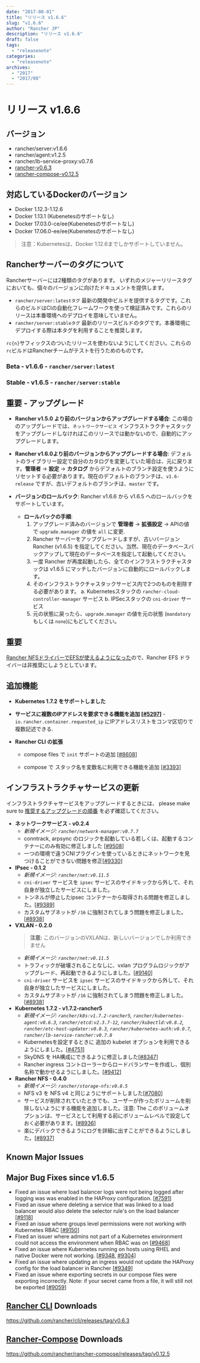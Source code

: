 ```yaml
---
date: "2017-08-01"
title: "リリース v1.6.6"
slug: "v1.6.6"
author: "Rancher JP"
description: "リリース v1.6.6"
draft: false
tags:
  - "releasenote"
categories:
  - "releasenote"
archives:
  - "2017"
  - "2017/08"
---
```


# リリース v1.6.6

## バージョン
- rancher/server:v1.6.6
- rancher/agent:v1.2.5
- rancher/lb-service-proxy:v0.7.6
- [rancher-v0.6.3](https://github.com/rancher/cli/releases/tag/v0.6.3)
- [rancher-compose-v0.12.5](https://github.com/rancher/rancher-compose/releases/tag/v0.12.5)

## 対応しているDockerのバージョン

- Docker 1.12.3-1.12.6 
- Docker 1.13.1 (Kubenetesのサポートなし)
- Docker 17.03.0-ce/ee(Kubenetesのサポートなし)
- Docker 17.06.0-ee/ee(Kubenetesのサポートなし)

> 注意：Kubernetesは、Docker 1.12.6までしかサポートしていません。

## Rancherサーバーのタグについて

Rancherサーバーには2種類のタグがあります。
いずれのメジャーリリースタグにおいても、個々のバージョンに向けたドキュメントを提供します。

- `rancher/server:latestタグ` 最新の開発中ビルドを提供するタグです。これらのビルドはCIの自動化フレームワークを使って検証済みです。これらのリリースは本番環境へのデプロイを意味していません。
- `rancher/server:stableタグ` 最新のリリースビルドのタグです。本番環境にデプロイする際は本タグを利用することを推奨します。

`rc{n}`サフィックスのついたリリースを使わないようにしてください。これらの`rc`ビルドはRancherチームがテストを行うためのものです。

### Beta - v1.6.6 - `rancher/server:latest`
### Stable - v1.6.5 - `rancher/server:stable`

## 重要 - アップグレード
* **Rancher v1.5.0 より前のバージョンからアップグレードする場合**: この場合のアップグレードでは、`ネットワークサービス` インフラストラクチャスタックをアップグレードしなければこのリリースでは動かないので、自動的にアップグレードします。 
* **Rancher v1.6.0より前のバージョンからアップグレードする場合**: デフォルトのライブラリー設定で自分のカタログを変更していた場合は、元に戻ります。**管理者** -> **設定** -> **カタログ** からデフォルトのブランチ設定を使うようにリセットする必要があります。現在のデフォルトのブランチは、`v1.6-release` ですが、古いデフォルトのブランチは、`master` です。 

* **バージョンのロールバック**: Rancher v1.6.6 から v1.6.5 へのロールバックをサポートしています。
  * **ロールバックの手順**:
    1. アップグレード済みのバージョンで **管理者** -> **拡張設定** -> APIの値 で `upgrade.manager` の値を `all` に変更. 
    2. Rancher サーバーをアップグレードしますが、古いバージョン Rancher (v1.6.5) を指定してください。当然、現在のデータベースバックアップして現在のデータベースを指定して起動してください。
    3. 一度 Rancher が再度起動したら、全てのインフラストラクチャスタックは v1.6.5 にマッチしたバージョンに自動的にロールバックします。
    4. そのインフラストラクチャスタックサービス内で2つのものを削除する必要があります。 
       a. Kubernetesスタックの `rancher-cloud-controller-manager` サービス
       b. IPSecスタックの `cni-driver` サービス
    5. 元の状態に戻ったら、`upgrade.manager` の値を元の状態 (`mandatory` もしくは `none`)にもどしてください。 

## 重要
[Rancher NFSドライバーでEFSが使えるようになった](http://rancher.com/docs/rancher/v1.6/en/rancher-services/storage-service/rancher-nfs/#using-the-rancher-nfs-driver-on-amazon-efs)ので、Rancher EFS ドライバーは非推奨にしようとしています。

## 追加機能
* **Kubernetes 1.7.2 をサポートしました**
* **サービスに複数のIPアドレスを要求できる機能を追加 [[#5297](https://github.com/rancher/rancher/issues5297)]** - `io.rancher.container.requested_ip` にIPアドレスリストをコンマ区切りで複数記述できる.
* **Rancher CLI の拡張**

  - compose files で `init` サポートの追加 [[#8608](https://github.com/rancher/rancher/issues/8608)]

  - compose で スタック名を変数名に利用できる機能を追加 [[#3393](https://github.com/rancher/rancher/issues/3393)]

## インフラストラクチャサービスの更新
インフラストラクチャサービスをアップグレードするときには、 please make sure to [推奨するアップグレードの順番](http://rancher.com/docs/rancher/v1.6/en/upgrading/#infrastructure-services) を必ず確認してください。

* **ネットワークサービス - v0.2.4**
  - _新規イメージ: `rancher/network-manager:v0.7.7`_
  - conntrack, arpsync のロジックを起動している若しくは、起動するコンテナーにのみ有効に修正しました [[#9508](https://github.com/rancher/rancher/issues/9508)]
  - 一つの環境で違うCNIプラグインを使っているときにネットワークを見つけることができない問題を修正[[#9330](https://github.com/rancher/rancher/issues/9330)]
* **IPsec - 0.1.2**
  - _新規イメージ: `rancher/net:v0.11.5`_
  - `cni-driver` サービスを `ipsec` サービスのサイドキックから外して、それ自身が独立したサービスにしました。
  - トンネルが停止したipsec コンテナーから取得される問題を修正しました。[[#9389](https://github.com/rancher/rancher/issues/9389)]
  - カスタムサブネットが `/16` に強制されてしまう問題を修正しました。[[#8938](https://github.com/rancher/rancher/issues/8938)]
* **VXLAN - 0.2.0**
  > **注意:** このバージョンのVXLANは、新しいバージョンでしか利用できません
    - _新規イメージ: `rancher/net:v0.11.5`_
    - トラフィックが破壊されることなしに、vxlan プログラムロジックがアップグレード、再起動できるようにしました。[[#9140](https://github.com/rancher/rancher/issues/9140)]
     - `cni-driver` サービスを `ipsec` サービスのサイドキックから外して、それ自身が独立したサービスにしました。 
     - カスタムサブネットが `/16` に強制されてしまう問題を修正しました。[[#8938](https://github.com/rancher/rancher/issues/8938)]
* **Kubernetes 1.7.2 - v1.7.2-rancher5**
  - _新規イメージ: `rancher/k8s:v1.7.2-rancher5`, `rancher/kubernetes-agent:v0.6.3`, `rancher/etcd:v2.3.7-12`, `rancher/kubectld:v0.8.2`, `rancher/etc-host-updater:v0.0.3`, `rancher/kubernetes-auth:v0.0.7`, `rancher/lb-service-rancher:v0.7.8`_
   - Kubernetesを設定するときに 追加の kubelet オプションを利用できるようにしました。[[#4751](https://github.com/rancher/rancher/issues/4571)]
  - SkyDNS を HA構成にできるように修正しました[[#8347](https://github.com/rancher/rancher/issues/8347)]
  - Rancher ingress コントローラーからロードバランサーを作成し、個別名称で動かせるようにしました。[[#9412](https://github.com/rancher/rancher/issues/9412)]
* **Rancher NFS - 0.4.0** 
  - _新規イメージ: `rancher/storage-nfs:v0.8.5`_
  - NFS v3 を NFS v4 と同じようにサポートしました[[#7080](https://github.com/rancher/rancher/issues/7080)] 
  - サービスが削除されていたときでも、ユーザーが作ったボリュームを削除しないようにする機能を追加しました。注意: The このボリュームオプションは、サービスとして利用する前にボリュームレベルで設定しておく必要があります。[[#8936](https://github.com/rancher/rancher/issues/8936)]
   - 楽にデバックできるようにログを詳細に出すことができるようにしました。[[#8937](https://github.com/rancher/rancher/issues/8937)]

## Known Major Issues

## Major Bug Fixes since v1.6.5
- Fixed an issue where load balancer logs were not being logged after logging was was enabled in the HAProxy configuration. [[#7591](https://github.com/rancher/rancher/issues/7591)]
- Fixed an issue where deleting a service that was linked to a load balancer would also delete the selector rule's on the load balancer [[#9118](https://github.com/rancher/rancher/issues/9118)]
- Fixed an issue where groups level permissions were not working with Kubernetes RBAC [[#9150](https://github.com/rancher/rancher/issues/9150)]
- FIxed an issuer where admins not part of a Kubernetes environment could not access the environment when RBAC was on [[#9468](https://github.com/rancher/rancher/issues/9468)]
- Fixed an issue where Kubernetes running on hosts using RHEL and native Docker were not working. [[#9348](https://github.com/rancher/rancher/issues/9348), [#9304](https://github.com/rancher/rancher/issues/9304)]
- Fixed an issue where updating an ingress would not update the HAProxy config for the load balancer in Rancher [[#9349](https://github.com/rancher/rancher/issues/9349)]
- Fixed an issue where exporting secrets in our compose files were exporting incorrectly. Note: if your secret came from a file, it will still not be exported [[#9059](https://github.com/rancher/rancher/issues/9059)]

## [Rancher CLI](http://docs.rancher.com/rancher/v1.6/en/cli/) Downloads

https://github.com/rancher/cli/releases/tag/v0.6.3

## [Rancher-Compose](http://docs.rancher.com/rancher/v1.6/en/cattle/rancher-compose/) Downloads

https://github.com/rancher/rancher-compose/releases/tag/v0.12.5